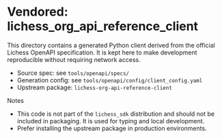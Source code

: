 # Vendored: lichess_org_api_reference_client

This directory contains a generated Python client derived from the official
Lichess OpenAPI specification. It is kept here to make development reproducible
without requiring network access.

- Source spec: see `tools/openapi/specs/`
- Generation config: see `tools/openapi/config/client_config.yaml`
- Upstream package: `lichess-org-api-reference-client`

Notes
- This code is not part of the `lichess_sdk` distribution and should not be
  included in packaging. It is used for typing and local development.
- Prefer installing the upstream package in production environments.

